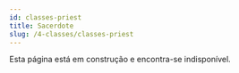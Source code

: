 ```yaml
---
id: classes-priest
title: Sacerdote
slug: /4-classes/classes-priest
---
```


Esta página está em construção e encontra-se indisponível.

